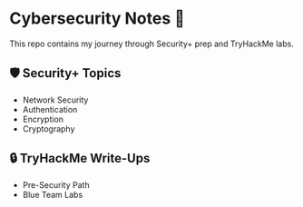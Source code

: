 # Cybersecurity Notes 📘

This repo contains my journey through Security+ prep and TryHackMe labs.

## 🛡️ Security+ Topics
- Network Security
- Authentication
- Encryption
- Cryptography


## 🔒 TryHackMe Write-Ups
- Pre-Security Path
- Blue Team Labs

